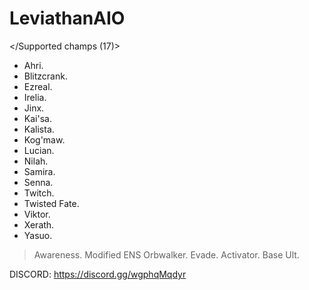 # LeviathanAIO

</Supported champs (17)>
  - Ahri.
  - Blitzcrank.
  - Ezreal.
  - Irelia.
  - Jinx.
  - Kai'sa.
  - Kalista.
  - Kog'maw.
  - Lucian.
  - Nilah.
  - Samira.
  - Senna.
  - Twitch.
  - Twisted Fate.
  - Viktor.
  - Xerath.
  - Yasuo.

> Awareness.
> Modified ENS Orbwalker.
> Evade.
> Activator.
> Base Ult.

DISCORD: https://discord.gg/wgphqMqdyr
